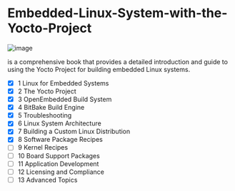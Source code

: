 # Embedded-Linux-System-with-the-Yocto-Project

![image](https://github.com/user-attachments/assets/45862bba-7214-462a-9638-07a0d2c6d779)

is a comprehensive book that provides a detailed introduction and guide to using the Yocto Project for building embedded Linux systems.


- [x] 1 Linux for Embedded Systems
- [x] 2 The Yocto Project
- [x] 3 OpenEmbedded Build System
- [x] 4 BitBake Build Engine
- [x] 5 Troubleshooting
- [x] 6 Linux System Architecture
- [x] 7 Building a Custom Linux Distribution
- [x] 8 Software Package Recipes
- [ ] 9 Kernel Recipes
- [ ] 10 Board Support Packages
- [ ] 11 Application Development
- [ ] 12 Licensing and Compliance
- [ ] 13 Advanced Topics

